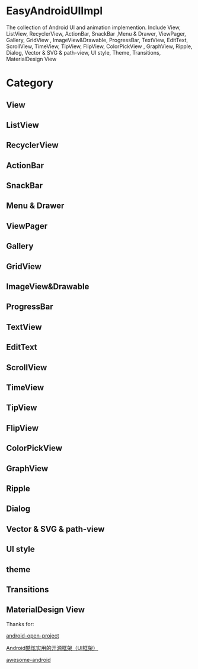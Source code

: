 # EasyAndroidUIImpl

The collection of Android UI and animation implemention.
Include View, ListView, RecyclerView, ActionBar, SnackBar ,Menu & Drawer, ViewPager, Gallery, GridView
, ImageView&Drawable, ProgressBar, TextView, EditText, ScrollView, TimeView, TipView, FlipView, ColorPickView
, GraphView, Ripple, Dialog, Vector & SVG & path-view, UI style, Theme, Transitions, MaterialDesign View

# Category

## View
## ListView
## RecyclerView
## ActionBar
## SnackBar
## Menu & Drawer
## ViewPager
## Gallery
## GridView
## ImageView&Drawable
## ProgressBar
## TextView
## EditText
## ScrollView
## TimeView
## TipView
## FlipView
## ColorPickView
## GraphView
## Ripple
## Dialog
## Vector & SVG & path-view
## UI style
## theme
## Transitions
## MaterialDesign View

Thanks for:

[android-open-project](https://github.com/Trinea/android-open-project)

[Android酷炫实用的开源框架（UI框架）](http://blog.csdn.net/fancylovejava/article/details/45787729/)

[awesome-android](https://github.com/JStumpp/awesome-android)
